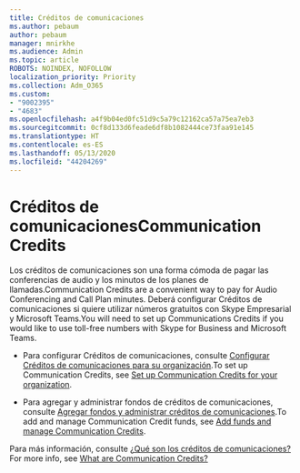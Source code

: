 ```yaml
---
title: Créditos de comunicaciones
ms.author: pebaum
author: pebaum
manager: mnirkhe
ms.audience: Admin
ms.topic: article
ROBOTS: NOINDEX, NOFOLLOW
localization_priority: Priority
ms.collection: Adm_O365
ms.custom:
- "9002395"
- "4683"
ms.openlocfilehash: a4f9b04ed0fc51d9c5a79c12162ca57a75ea7eb3
ms.sourcegitcommit: 0cf8d133d6feade6df8b1082444ce73faa91e145
ms.translationtype: HT
ms.contentlocale: es-ES
ms.lasthandoff: 05/13/2020
ms.locfileid: "44204269"
---
```

# <a name="communication-credits"></a><span data-ttu-id="df653-102">Créditos de comunicaciones</span><span class="sxs-lookup"><span data-stu-id="df653-102">Communication Credits</span></span>

<span data-ttu-id="df653-103">Los créditos de comunicaciones son una forma cómoda de pagar las conferencias de audio y los minutos de los planes de llamadas.</span><span class="sxs-lookup"><span data-stu-id="df653-103">Communication Credits are a convenient way to pay for Audio Conferencing and Call Plan minutes.</span></span> <span data-ttu-id="df653-104">Deberá configurar Créditos de comunicaciones si quiere utilizar números gratuitos con Skype Empresarial y Microsoft Teams.</span><span class="sxs-lookup"><span data-stu-id="df653-104">You will need to set up Communications Credits if you would like to use toll-free numbers with Skype for Business and Microsoft Teams.</span></span>

- <span data-ttu-id="df653-105">Para configurar Créditos de comunicaciones, consulte [Configurar Créditos de comunicaciones para su organización](https://docs.microsoft.com/microsoftteams/set-up-communications-credits-for-your-organization).</span><span class="sxs-lookup"><span data-stu-id="df653-105">To set up Communication Credits, see [Set up Communication Credits for your organization](https://docs.microsoft.com/microsoftteams/set-up-communications-credits-for-your-organization).</span></span> 

- <span data-ttu-id="df653-106">Para agregar y administrar fondos de créditos de comunicaciones, consulte [Agregar fondos y administrar créditos de comunicaciones](https://docs.microsoft.com/microsoftteams/add-funds-and-manage-communications-credits).</span><span class="sxs-lookup"><span data-stu-id="df653-106">To add and manage Communication Credit funds, see [Add funds and manage Communication Credits](https://docs.microsoft.com/microsoftteams/add-funds-and-manage-communications-credits).</span></span> 

<span data-ttu-id="df653-107">Para más información, consulte [¿Qué son los créditos de comunicaciones?](https://docs.microsoft.com/microsoftteams/what-are-communications-credits)</span><span class="sxs-lookup"><span data-stu-id="df653-107">For more info, see [What are Communication Credits?](https://docs.microsoft.com/microsoftteams/what-are-communications-credits)</span></span>
